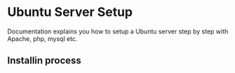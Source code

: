 # Ubuntu Server Setup

Documentation explains you how to setup a Ubuntu server step by step with Apache, php, mysql etc.

## Installin process